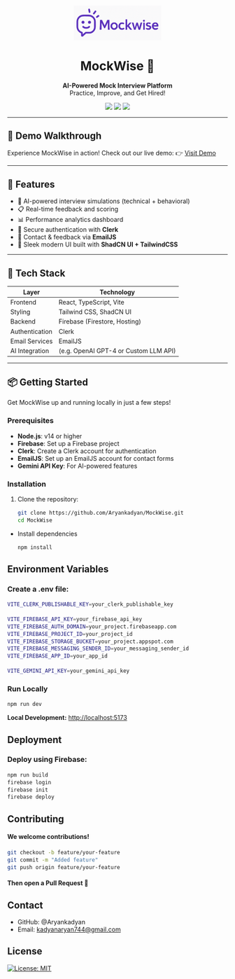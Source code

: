 <p align="center">
  <img src="/public/assets/log/MockWise.png"   alt="MockWise Logo"  width="200"/>
</p>

<h1 align="center">MockWise 🎯</h1>

<p align="center">
  <b>AI-Powered Mock Interview Platform</b>  
  <br/>
  Practice, Improve, and Get Hired!
</p>

<p align="center">
  <img src="https://img.shields.io/github/stars/Aryankadyan/MockWise?style=flat-square" />
  <img src="https://img.shields.io/github/forks/Aryankadyan/MockWise?style=flat-square" />
  <img src="https://img.shields.io/github/deployments/Aryankadyan/MockWise/production?label=deploy&style=flat-square" />
</p>

---

## 🎥 Demo Walkthrough
Experience MockWise in action! Check out our live demo:
👉 [Visit Demo](https://mockwise-8888.web.app)

---

## 🚀 Features

- 🎤 AI-powered interview simulations (technical + behavioral)
- 📋 Real-time feedback and scoring
- 📊 Performance analytics dashboard
- 🔐 Secure authentication with **Clerk**
- 💌 Contact & feedback via **EmailJS**
- 💅 Sleek modern UI built with **ShadCN UI + TailwindCSS**

---

## 🧰 Tech Stack

| Layer            | Technology                             |
|------------------|----------------------------------------|
| Frontend         | React, TypeScript, Vite                |
| Styling          | Tailwind CSS, ShadCN UI                |
| Backend          | Firebase (Firestore, Hosting)          |
| Authentication   | Clerk                                  |
| Email Services   | EmailJS                                |
| AI Integration   | (e.g. OpenAI GPT-4 or Custom LLM API)  |

---

## 📦 Getting Started

Get MockWise up and running locally in just a few steps!

### Prerequisites

- **Node.js**: v14 or higher
- **Firebase**: Set up a Firebase project
- **Clerk**: Create a Clerk account for authentication
- **EmailJS**: Set up an EmailJS account for contact forms
- **Gemini API Key**: For AI-powered features


### Installation

1. Clone the repository:
   ```bash
   git clone https://github.com/Aryankadyan/MockWise.git
   cd MockWise
   ```

- Install dependencies
  ```bash
  npm install
  ```
  

## Environment Variables

### Create a .env file:
```bash
VITE_CLERK_PUBLISHABLE_KEY=your_clerk_publishable_key

VITE_FIREBASE_API_KEY=your_firebase_api_key
VITE_FIREBASE_AUTH_DOMAIN=your_project.firebaseapp.com
VITE_FIREBASE_PROJECT_ID=your_project_id
VITE_FIREBASE_STORAGE_BUCKET=your_project.appspot.com
VITE_FIREBASE_MESSAGING_SENDER_ID=your_messaging_sender_id
VITE_FIREBASE_APP_ID=your_app_id

VITE_GEMINI_API_KEY=your_gemini_api_key
```

### Run Locally
```bash
npm run dev
```
**Local Development:** [http://localhost:5173](http://localhost:5173)

## Deployment 
### Deploy using Firebase:
```bash
npm run build
firebase login
firebase init
firebase deploy
```

## Contributing
#### We welcome contributions!
```bash
git checkout -b feature/your-feature
git commit -m "Added feature"
git push origin feature/your-feature
```
#### Then open a Pull Request 🙌

## Contact
- GitHub: @Aryankadyan
- Email: kadyanaryan744@gmail.com

## License
[![License: MIT](https://img.shields.io/badge/License-MIT-blue.svg)](https://opensource.org/licenses/MIT)


